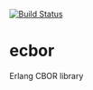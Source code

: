 [![Build Status](https://github.com/Ledest/ecbor/actions/workflows/erlang.yml/badge.svg)](https://github.com/Ledest/ecbor/actions/workflows/erlang.yml/badge.svg)

# ecbor

Erlang CBOR library
